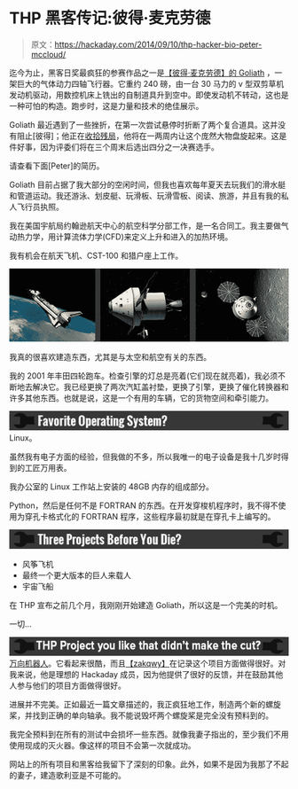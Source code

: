 # THP 黑客传记:彼得·麦克劳德

> 原文：<https://hackaday.com/2014/09/10/thp-hacker-bio-peter-mccloud/>

迄今为止，黑客日奖最疯狂的参赛作品之一是[【彼得·麦克劳德】的 Goliath](http://hackaday.io/project/1230-Goliath---A-Gas-Powered-Quadcopter) ，一架巨大的气体动力四轴飞行器。它重约 240 磅，由一台 30 马力的 v 型双剪草机发动机驱动，用数控机床上铣出的自制道具升到空中。即使发动机不转动，这也是一种可怕的构造。跑步时，这是力量和技术的绝佳展示。

Goliath 最近遇到了一些挫折，在第一次尝试悬停时折断了两个复合道具。这并没有阻止[彼得]；他正在[收拾残局](http://hackaday.io/project/1230/log/9397-picking-up-the-pieces)，他将在一两周内让这个庞然大物盘旋起来。这是件好事，因为评委们将在三个周末后选出四分之一决赛选手。

请查看下面[Peter]的简历。

Goliath 目前占据了我大部分的空闲时间，但我也喜欢每年夏天去玩我们的滑水艇和管道运动。我还游泳、划皮艇、玩滑板、玩滑雪板、阅读、旅游，并且有我的私人飞行员执照。

我在美国宇航局约翰逊航天中心的航空科学分部工作，是一名合同工。我主要做气动热力学，用计算流体力学(CFD)来定义上升和进入的加热环境。

我有机会在航天飞机、CST-100 和猎户座上工作。

![ships](img/9a0528c1ffc88256066292daa4a3f905.png)

我真的很喜欢建造东西，尤其是与太空和航空有关的东西。

我的 2001 年丰田四轮跑车。检查引擎的灯总是亮着(它们现在就亮着)，我必须不断地去解决它。我已经更换了两次汽缸盖衬垫，更换了引擎，更换了催化转换器和许多其他东西。也就是说，这是一个有用的车辆，它的货物空间和牵引能力。

![](img/456fe19f156fdd97e4a0e05e5ae85a33.png) Linux。

虽然我有电子方面的经验，但我做的不多，所以我唯一的电子设备是我十几岁时得到的工匠万用表。

我办公室的 Linux 工作站上安装的 48GB 内存的组成部分。

Python，然后是任何不是 FORTRAN 的东西。在开发穿梭机程序时，我不得不使用为穿孔卡格式化的 FORTRAN 程序，这些程序最初就是在穿孔卡上编写的。

![](img/d015faab202bc036580668d46d45464b.png)

*   风筝飞机
*   最终一个更大版本的巨人来载人
*   宇宙飞船

在 THP 宣布之前几个月，我刚刚开始建造 Goliath，所以这是一个完美的时机。

一切…

![](img/696713e81e03f54f23cda21f65a63da1.png) [万向机器人](http://hackaday.io/project/996-GimbalBot)。它看起来很酷，而且[【zakqwy】](http://hackaday.io/hacker/7100)在记录这个项目方面做得很好。对我来说，他是理想的 Hackaday 成员，因为他提供了很好的反馈，并在鼓励其他人参与他们的项目方面做得很好。

进展并不完美。正如最近一篇文章描述的，我正疯狂地工作，制造两个新的螺旋桨，并找到正确的单向轴承。我不能说毁坏两个螺旋桨是完全没有预料到的。

我完全预料到在所有的测试中会损坏一些东西。就像我妻子指出的，至少我们不用使用现成的灭火器。像这样的项目不会第一次就成功。

网站上的所有项目和黑客给我留下了深刻的印象。此外，如果不是因为我那了不起的妻子，建造歌利亚是不可能的。